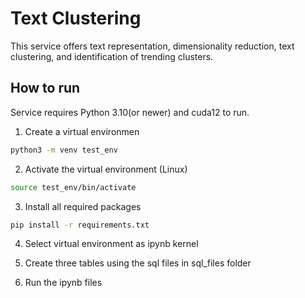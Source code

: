 # Text Clustering
This service offers text representation, dimensionality reduction, text clustering, and identification of trending clusters.
## How to run

Service requires Python 3.10(or newer) and cuda12 to run.

1. Create a virtual environmen

```bash
python3 -m venv test_env
```
2. Activate the virtual environment (Linux)
```bash
source test_env/bin/activate
```
3. Install all required packages
```bash
pip install -r requirements.txt
```
4. Select virtual environment as ipynb kernel

5. Create three tables using the sql files in sql_files folder

6. Run the ipynb files
